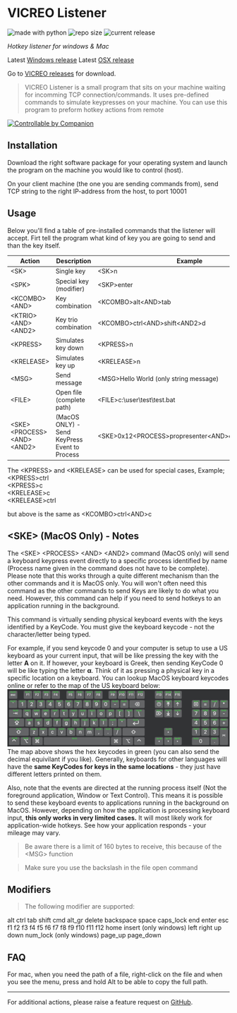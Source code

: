 # VICREO Listener
<img src="https://img.shields.io/badge/made%20with-python-blue.svg" alt="made with python">
<img src="https://img.shields.io/github/repo-size/jeffreydavidsz/VICREO-Listener.svg?style=flat" alt="repo size">
<img src="https://img.shields.io/github/release/jeffreydavidsz/vicreo-listener.svg?style=flat" alt="current release">

*Hotkey listener for windows & Mac*

Latest [Windows release](https://github.com/JeffreyDavidsz/VICREO-Listener/releases/download/v1.3.1/VICREO_Listener_Windows.exe)
Latest [OSX release](https://github.com/JeffreyDavidsz/VICREO-Listener/releases/download/v1.3.1/VICREO_Listener_OSX.zip)

Go to [VICREO releases](https://github.com/JeffreyDavidsz/VICREO-Listener/releases) for download.

>  VICREO Listener is a small program that sits on your machine waiting for incomming TCP connection/commands. It uses pre-defined commands to simulate keypresses on your machine. You can use this program to preform hotkey actions from remote

[<img src="https://bitfocus.io/companion/badge.png?ref=vicreo" width="200px" alt="Controllable by Companion">](https://bitfocus.io/companion/)

## Installation

Download the right software package for your operating system and launch the program on the machine you would like to control (host).

On your client machine (the one you are sending commands from), send TCP string to the right IP-address from the host, to port 10001

## Usage

Below you'll find a table of pre-installed commands that the listener will accept. Firt tell the program what kind of key you are going to send and than the key itself.

| Action					| Description									| Example								|
| --------------- | --------------------------- |-----------------------|
| &lt;SK&gt;						| Single key								|&lt;SK&gt;n  								|
| &lt;SPK&gt;						| Special key (modifier)		|&lt;SKP&gt;enter 								|
| &lt;KCOMBO&gt;	&lt;AND&gt;	| Key combination							|&lt;KCOMBO&gt;alt&lt;AND&gt;tab  	|
| &lt;KTRIO&gt;	&lt;AND&gt;	&lt;AND2&gt;	| Key trio combination							|&lt;KCOMBO&gt;ctrl&lt;AND&gt;shift&lt;AND2&gt;d  	|
| &lt;KPRESS&gt;				| Simulates key down					|&lt;KPRESS&gt;n					  	|
| &lt;KRELEASE&gt;			| Simulates key up						|&lt;KRELEASE&gt;n				  	|
| &lt;MSG&gt;						| Send message								|&lt;MSG&gt;Hello World (only string message)		|
| &lt;FILE&gt;					| Open file (complete path)		|&lt;FILE&gt;c:\user\test\test.bat
| &lt;SKE&gt;	&lt;PROCESS&gt; &lt;AND&gt;	&lt;AND2&gt;	| (MacOS ONLY) - Send KeyPress Event to Process	|&lt;SKE&gt;0x12&lt;PROCESS&gt;propresenter&lt;AND&gt;cmd&lt;AND2&gt;none

The &lt;KPRESS&gt; and &lt;KRELEASE&gt; can be used for special cases, Example;<br>
&lt;KPRESS&gt;ctrl<br>
&lt;KPRESS&gt;c<br>
&lt;KRELEASE&gt;c<br>
&lt;KRELEASE&gt;ctrl<br>

but above is the same as &lt;KCOMBO&gt;ctrl&lt;AND&gt;c

## &lt;SKE&gt; (MacOS Only) - Notes ##
The &lt;SKE&gt;	&lt;PROCESS&gt; &lt;AND&gt;	&lt;AND2&gt; command (MacOS only) will send a keyboard keypress event directly to a specific process identified by name (Process name given in the command does not have to be complete).
Please note that this works through a quite different mechanism than the other commands and it is MacOS only. You will won't often need this command as the other commands to send Keys are likely to do what you need.  However, this command can help if you need to send hotkeys to an application running in the background.

This command is virtually sending physical keyboard events with the keys identified by a KeyCode. You must give the keyboard keycode - not the character/letter being typed.

For example, if you send keycode 0 and your computer is setup to use a US keyboard as your current input, that will be like pressing the key with the letter **A** on it. If however, your keyboard is Greek, then sending KeyCode 0 will be like typing the letter **α**. Think of it as pressing a physical key in a specific location on a keyboard.  You can lookup MacOS keyboard keycodes online or refer to the map of the US keyboard below:
![KeyCodes](Apple%20Keyboard%20KeyCodes.jpg)
The map above shows the hex keycodes in green (you can also send the decimal equivilant if you like).
Generally, keyboards for other languages will have the **same KeyCodes for keys in the same locations** - they just have different letters printed on them.

Also, note that the events are directed at the running process itself (Not the foreground application, Window or Text Control). This means it is possible to send these keyboard events to applications running in the background on MacOS.  However, depending on how the application is processing keyboard input, **this only works in very limited cases.** 
It will most likely work for application-wide hotkeys. See how your application responds - your mileage may vary.

> Be aware there is a limit of 160 bytes to receive, this because of the &lt;MSG&gt; function

> Make sure you use the backslash in the file open command

## Modifiers ##

>The following modifier are supported:

alt
ctrl
tab
shift
cmd
alt_gr
delete
backspace
space
caps_lock
end
enter
esc
f1
f2
f3
f4
f5
f6
f7
f8
f9
f10
f11
f12
home
insert (only windows)
left
right
up
down
num_lock (only windows)
page_up
page_down

## FAQ ##

For mac, when you need the path of a file, right-click on the file and when you see the menu, press and hold Alt to be able to copy the full path.

----

For additional actions, please raise a feature request on [GitHub](https://github.com/JeffreyDavidsz/VICREO-Listener/issues).
